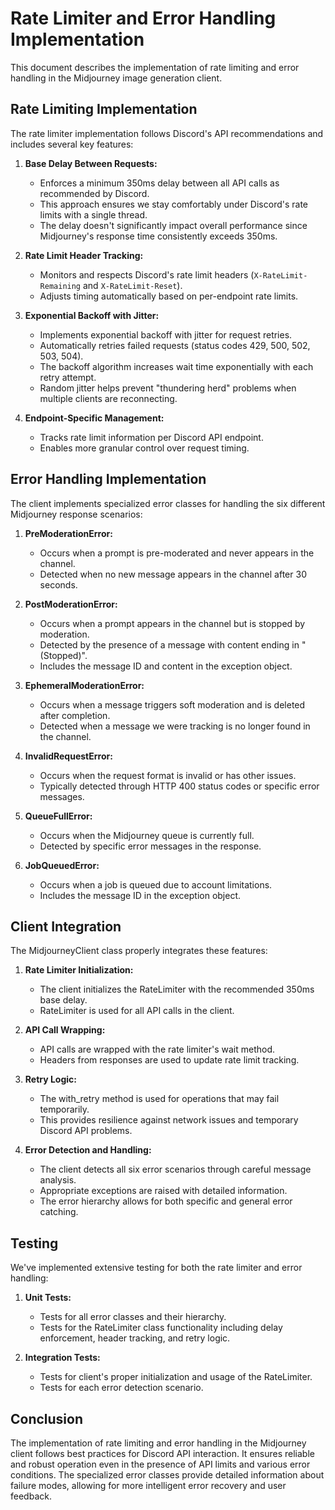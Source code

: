 # Rate Limiter and Error Handling Implementation

This document describes the implementation of rate limiting and error handling in the Midjourney image generation client.

## Rate Limiting Implementation

The rate limiter implementation follows Discord's API recommendations and includes several key features:

1. **Base Delay Between Requests:**
   - Enforces a minimum 350ms delay between all API calls as recommended by Discord.
   - This approach ensures we stay comfortably under Discord's rate limits with a single thread.
   - The delay doesn't significantly impact overall performance since Midjourney's response time consistently exceeds 350ms.

2. **Rate Limit Header Tracking:**
   - Monitors and respects Discord's rate limit headers (`X-RateLimit-Remaining` and `X-RateLimit-Reset`).
   - Adjusts timing automatically based on per-endpoint rate limits.

3. **Exponential Backoff with Jitter:**
   - Implements exponential backoff with jitter for request retries.
   - Automatically retries failed requests (status codes 429, 500, 502, 503, 504).
   - The backoff algorithm increases wait time exponentially with each retry attempt.
   - Random jitter helps prevent "thundering herd" problems when multiple clients are reconnecting.

4. **Endpoint-Specific Management:**
   - Tracks rate limit information per Discord API endpoint.
   - Enables more granular control over request timing.

## Error Handling Implementation

The client implements specialized error classes for handling the six different Midjourney response scenarios:

1. **PreModerationError:**
   - Occurs when a prompt is pre-moderated and never appears in the channel.
   - Detected when no new message appears in the channel after 30 seconds.

2. **PostModerationError:**
   - Occurs when a prompt appears in the channel but is stopped by moderation.
   - Detected by the presence of a message with content ending in "(Stopped)".
   - Includes the message ID and content in the exception object.

3. **EphemeralModerationError:**
   - Occurs when a message triggers soft moderation and is deleted after completion.
   - Detected when a message we were tracking is no longer found in the channel.

4. **InvalidRequestError:**
   - Occurs when the request format is invalid or has other issues.
   - Typically detected through HTTP 400 status codes or specific error messages.

5. **QueueFullError:**
   - Occurs when the Midjourney queue is currently full.
   - Detected by specific error messages in the response.

6. **JobQueuedError:**
   - Occurs when a job is queued due to account limitations.
   - Includes the message ID in the exception object.

## Client Integration

The MidjourneyClient class properly integrates these features:

1. **Rate Limiter Initialization:**
   - The client initializes the RateLimiter with the recommended 350ms base delay.
   - RateLimiter is used for all API calls in the client.

2. **API Call Wrapping:**
   - API calls are wrapped with the rate limiter's wait method.
   - Headers from responses are used to update rate limit tracking.

3. **Retry Logic:**
   - The with_retry method is used for operations that may fail temporarily.
   - This provides resilience against network issues and temporary Discord API problems.

4. **Error Detection and Handling:**
   - The client detects all six error scenarios through careful message analysis.
   - Appropriate exceptions are raised with detailed information.
   - The error hierarchy allows for both specific and general error catching.

## Testing

We've implemented extensive testing for both the rate limiter and error handling:

1. **Unit Tests:**
   - Tests for all error classes and their hierarchy.
   - Tests for the RateLimiter class functionality including delay enforcement, header tracking, and retry logic.

2. **Integration Tests:**
   - Tests for client's proper initialization and usage of the RateLimiter.
   - Tests for each error detection scenario.

## Conclusion

The implementation of rate limiting and error handling in the Midjourney client follows best practices for Discord API interaction. It ensures reliable and robust operation even in the presence of API limits and various error conditions. The specialized error classes provide detailed information about failure modes, allowing for more intelligent error recovery and user feedback. 
